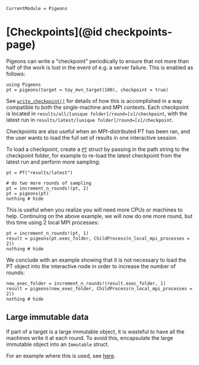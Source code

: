 ```@meta
CurrentModule = Pigeons
```

# [Checkpoints](@id checkpoints-page)

Pigeons can write a "checkpoint" periodically 
to ensure that not more than half of the work is lost in 
the event of e.g. a server failure. This is enabled as follows:

```@example example
using Pigeons
pt = pigeons(target = toy_mvn_target(100), checkpoint = true)
```

See [`write_checkpoint()`](@ref) for details of how this 
is accomplished in a way compatible to both the single-machine 
and MPI contexts. 
Each checkpoint is located in 
`results/all/[unique folder]/round=[x]/checkpoint`, 
with the latest run in `results/latest/[unique folder]/round=[x]/checkpoint`. 

Checkpoints are also useful when an MPI-distributed PT has been 
ran, and the user wants to load the full set of 
results in one interactive session. 

To load a checkpoint, create a [`PT`](@ref) struct by passing in the path 
string to the checkpoint folder, for example to re-load the latest checkpoint 
from the latest run and perform more sampling:

```@example example
pt = PT("results/latest")

# do two more rounds of sampling
pt = increment_n_rounds!(pt, 2)
pt = pigeons(pt)
nothing # hide
```

This is useful when you realize you will need more CPUs or machines to 
help. Continuing on the above example, we will now do one more round, but 
this time using 2 local MPI processes:

```@example example
pt = increment_n_rounds!(pt, 1)
result = pigeons(pt.exec_folder, ChildProcess(n_local_mpi_processes = 2))
nothing # hide
```

We conclude with an example showing that it is not necessary to load 
the PT object into the interactive node in order to increase the number of rounds:

```@example example
new_exec_folder = increment_n_rounds!(result.exec_folder, 1)
result = pigeons(new_exec_folder, ChildProcess(n_local_mpi_processes = 2))
nothing # hide
```


## Large immutable data

If part of a target is a large immutable object, it is 
wasteful to have all the machines write it at each round. 
To avoid this, encapsulate the  large immutable object 
into an `Immutable` struct. 

For an example where this is used, see
[here](https://github.com/Julia-Tempering/Pigeons.jl/blob/58e3940d0dd607a73c1b051d2282a8500fe0ec0f/src/targets/StanLogPotential.jl#L23).